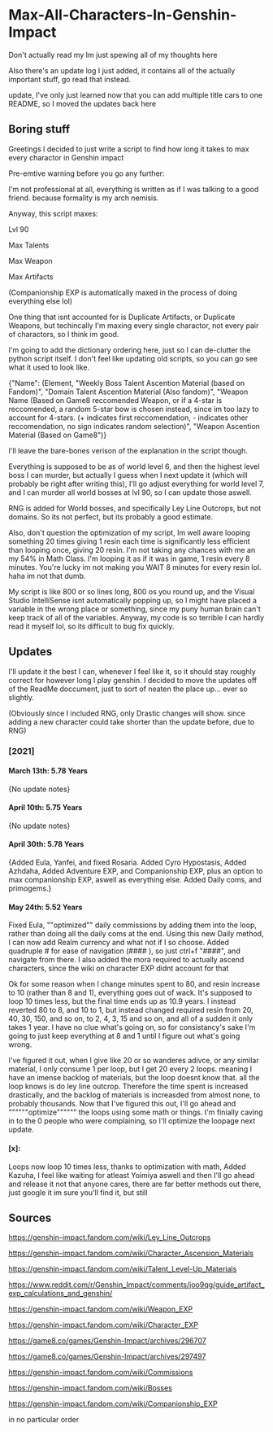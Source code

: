 # Max-All-Characters-In-Genshin-Impact

Don't actually read my Im just spewing all of my thoughts here

Also there's an update log I just added, it contains all of the actually important stuff, go read that instead.

update, I've only just learned now that you can add multiple title cars to one README, so I moved the updates back here

## Boring stuff
Greetings I decided to just write a script to find how long it takes to max every charactor in Genshin impact

Pre-emtive warning before you go any further:

I'm not professional at all, everything is written as if I was talking to a good friend. because formality is my arch nemisis.

Anyway, this script maxes:

Lvl 90

Max Talents

Max Weapon

Max Artifacts

(Companionship EXP is automatically maxed in the process of doing everything else lol)

One thing that isnt accounted for is Duplicate Artifacts, or Duplicate Weapons, but techincally I'm maxing every single charactor, not every pair of charactors, so I think im good.

I'm going to add the dictionary ordering here, just so I can de-clutter the python script itself. I don't feel like updating old scripts, so you can go see what it used to look like.

{"Name": (Element, "Weekly Boss Talent Ascention Material (based on Fandom)", "Domain Talent Ascention Material (Also fandom)", "Weapon Name (Based on Game8 reccomended Weapon, or if a 4-star is reccomended, a random 5-star bow is chosen instead, since im too lazy to account for 4-stars. (+ indicates first reccomendation, - indicates other reccomendation, no sign indicates random selection)", "Weapon Ascention Material (Based on Game8")}


I'll leave the bare-bones verison of the explanation in the script though.

Everything is supposed to be as of world level 6, and then the highest level boss I can murder, but actually I guess when I next update it (which will probably be right after writing this), I'll go adjust everything for world level 7, and I can murder all world bosses at lvl 90, so I can update those aswell.

RNG is added for World bosses, and specifically Ley Line Outcrops, but not domains.
So its not perfect, but its probably a good estimate.

Also, don't question the optimization of my script, Im well aware looping something 20 times giving 1 resin each time is significantly less efficient than looping once, giving 20 resin. I'm not taking any chances with me an my 54% in Math Class. I'm looping it as if it was in game, 1 resin every 8 minutes.
You're lucky im not making you WAIT 8 minutes for every resin lol.
haha im not that dumb.

My script is like 800 or so lines long, 800 os you round up, and the Visual Studio IntelliSense isnt automatically popping up, so I might have placed a variable in the wrong place or something, since my puny human brain can't keep track of all of the variables. Anyway, my code is so terrible I can hardly read it myself lol, so its difficult to bug fix quickly.

## Updates
I'll update it the best I can, whenever I feel like it, so it should stay roughly correct for however long I play genshin.
I decided to move the updates off of the ReadMe doccument, just to sort of neaten the place up... ever so slightly.

(Obviously since I included RNG, only Drastic changes will show. since adding a new character could take shorter than the update before, due to RNG)

### [2021]
#### March 13th: 5.78 Years
{No update notes} 

#### April 10th: 5.75 Years
{No update notes} 


#### April 30th: 5.78 Years
{Added Eula, Yanfei, and fixed Rosaria. Added Cyro Hypostasis, Added Azhdaha, Added Adventure EXP, and Companionship EXP, plus an option to max companionship EXP, aswell as everything else. Added Daily coms, and primogems.} 

#### May 24th: 5.52 Years
Fixed Eula, ""optimized"" daily commissions by adding them into the loop, rather than doing all the daily coms at the end. Using this new Daily method, I can now add Realm currency and what not if I so choose. Added quadruple # for ease of navigation (#### ), so just ctrl+f "####", and navigate from there. I also added the mora required to actually ascend characters, since the wiki on character EXP didnt account for that 

Ok for some reason when I change minutes spent to 80, and resin increase to 10 (rather than 8 and 1), everything goes out of wack. It's supposed to loop 10 times less, but the final time ends up as 10.9 years. I instead reverted 80 to 8, and 10 to 1, but instead changed required resin from 20, 40, 30, 150, and so on, to 2, 4, 3, 15 and so on, and all of a sudden it only takes 1 year. I have no clue what's going on, so for consistancy's sake I'm going to just keep everything at 8 and 1 until I figure out what's going wrong.

I've figured it out, when I give like 20 or so wanderes adivce, or any similar material, I only consume 1 per loop, but I get 20 every 2 loops. meaning I have an imense backlog of materials, but the loop doesnt know that. all the loop knows is do ley line outcrop. Therefore the time spent is increased drastically, and the backlog of materials is increasded from almost none, to probably thousands. Now that I've figured this out, I'll go ahead and """"""optimize"""""" the loops using some math or things. I'm finially caving in to the 0 people who were complaining, so I'll optimize the loopage next update.

#### [x]:
Loops now loop 10 times less, thanks to optimization with math, Added Kazuha, I feel like waiting for atleast Yoimiya aswell and then I'll go ahead and release it
not that anyone cares, there are far better methods out there, just google it im sure you'll find it, but still




## Sources
https://genshin-impact.fandom.com/wiki/Ley_Line_Outcrops

https://genshin-impact.fandom.com/wiki/Character_Ascension_Materials

https://genshin-impact.fandom.com/wiki/Talent_Level-Up_Materials

https://www.reddit.com/r/Genshin_Impact/comments/joo9qg/guide_artifact_exp_calculations_and_genshin/

https://genshin-impact.fandom.com/wiki/Weapon_EXP

https://genshin-impact.fandom.com/wiki/Character_EXP

https://game8.co/games/Genshin-Impact/archives/296707

https://game8.co/games/Genshin-Impact/archives/297497

https://genshin-impact.fandom.com/wiki/Commissions

https://genshin-impact.fandom.com/wiki/Bosses

https://genshin-impact.fandom.com/wiki/Companionship_EXP

in no particular order
   
